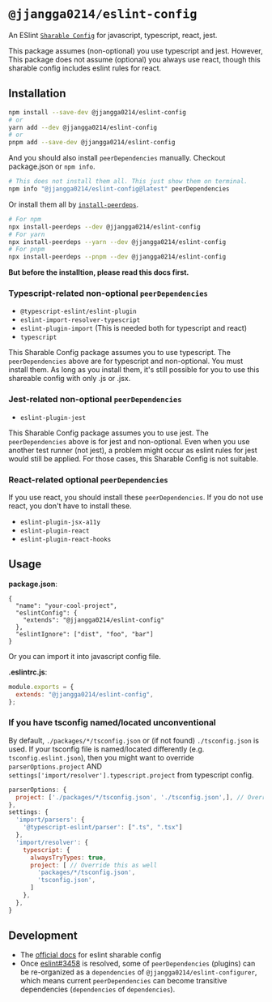 # `@jjangga0214/eslint-config`

An ESlint [`Sharable Config`](https://eslint.org/docs/latest/developer-guide/shareable-configs) for javascript, typescript, react, jest.

This package assumes (non-optional) you use typescript and jest.
However, This package does not assume (optional) you always use react, though this sharable config includes eslint rules for react.

## Installation

```sh
npm install --save-dev @jjangga0214/eslint-config
# or
yarn add --dev @jjangga0214/eslint-config
# or
pnpm add --save-dev @jjangga0214/eslint-config
```

And you should also install `peerDependencies` manually.
Checkout package.json or `npm info`.

```sh
# This does not install them all. This just show them on terminal.
npm info "@jjangga0214/eslint-config@latest" peerDependencies
```

Or install them all by [`install-peerdeps`](https://openbase.com/js/install-peerdeps/documentation).

```sh
# For npm
npx install-peerdeps --dev @jjangga0214/eslint-config
# For yarn
npx install-peerdeps --yarn --dev @jjangga0214/eslint-config
# For pnpm
npx install-peerdeps --pnpm --dev @jjangga0214/eslint-config
```

**But before the installtion, please read this docs first.**

### Typescript-related non-optional `peerDependencies`

- `@typescript-eslint/eslint-plugin`
- `eslint-import-resolver-typescript`
- `eslint-plugin-import` (This is needed both for typescript and react)
- `typescript`

This Sharable Config package assumes you to use typescript.
The `peerDependencies` above are for typescript and non-optional.
You must install them.
As long as you install them, it's still possible for you to use this shareable config with only .js or .jsx.

### Jest-related non-optional `peerDependencies`

- `eslint-plugin-jest`

This Sharable Config package assumes you to use jest.
The `peerDependencies` above is for jest and non-optional.
Even when you use another test runner (not jest), a problem might occur as eslint rules for jest would still be applied.
For those cases, this Sharable Config is not suitable.

### React-related **optional** `peerDependencies`

If you use react, you should install these `peerDependencies`.
If you do not use react, you don't have to install these.

- `eslint-plugin-jsx-a11y`
- `eslint-plugin-react`
- `eslint-plugin-react-hooks`

## Usage

**package.json**:

```jsonc
{
  "name": "your-cool-project",
  "eslintConfig": {
    "extends": "@jjangga0214/eslint-config"
  },
  "eslintIgnore": ["dist", "foo", "bar"]
}
```

Or you can import it into javascript config file.

**.eslintrc.js**:

```js
module.exports = {
  extends: "@jjangga0214/eslint-config",
};
```

### If you have tsconfig named/located unconventional

By default, `./packages/*/tsconfig.json` or (if not found) `./tsconfig.json` is used. If your tsconfig file is named/located differently (e.g. `tsconfig.eslint.json`), then you might want to override `parserOptions.project` AND `settings['import/resolver'].typescript.project` from typescript config.

```js
parserOptions: {  
  project: ['./packages/*/tsconfig.json', './tsconfig.json',], // Override it
},
settings: {
  'import/parsers': {
    '@typescript-eslint/parser': [".ts", ".tsx"]
  },
  'import/resolver': {
    typescript: {
      alwaysTryTypes: true,
      project: [ // Override this as well
        'packages/*/tsconfig.json',
        'tsconfig.json',
      ]
    },
  },
}
```

## Development

- The [official docs](https://eslint.org/docs/developer-guide/shareable-configs) for eslint sharable config
- Once [eslint#3458](https://github.com/eslint/eslint/issues/3458) is resolved, some of `peerDependencies` (plugins) can be re-organized as a `dependencies` of `@jjangga0214/eslint-configurer`, which means current `peerDependencies` can become transitive dependencies (`dependencies` of `dependencies`).
